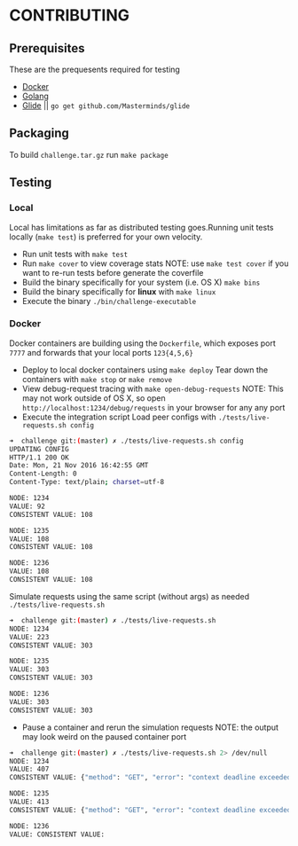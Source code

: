 CONTRIBUTING
============

## Prerequisites

These are the prequesents required for testing

* [Docker](https://docs.docker.com/engine/installation/)
* [Golang](https://golang.org/dl/)
* [Glide](https://github.com/Masterminds/glide) ||  `go get github.com/Masterminds/glide`

## Packaging

To build `challenge.tar.gz` run `make package`

## Testing

### Local

Local has limitations as far as distributed testing goes.Running unit
tests locally (`make test`) is preferred for your own velocity.

* Run unit tests with `make test`
* Run `make cover` to view coverage stats
  NOTE: use `make test cover` if you want to re-run tests before
  generate the coverfile
* Build the binary specifically for your system (i.e. OS X) `make bins`
* Build the binary specifically for **linux** with `make linux`
* Execute the binary `./bin/challenge-executable`

### Docker

Docker containers are building using the `Dockerfile`, which exposes
port `7777` and forwards that your local ports `123{4,5,6}`

* Deploy to local docker containers using `make deploy`
  Tear down the containers with `make stop` or `make remove`
* View debug-request tracing with `make open-debug-requests`
  NOTE: This may not work outside of OS X, so open `http://localhost:1234/debug/requests` in your browser for
  any any port
* Execute the integration script
  Load peer configs with `./tests/live-requests.sh config`
```bash
➜  challenge git:(master) ✗ ./tests/live-requests.sh config
UPDATING CONFIG
HTTP/1.1 200 OK
Date: Mon, 21 Nov 2016 16:42:55 GMT
Content-Length: 0
Content-Type: text/plain; charset=utf-8

NODE: 1234
VALUE: 92
CONSISTENT VALUE: 108

NODE: 1235
VALUE: 108
CONSISTENT VALUE: 108

NODE: 1236
VALUE: 108
CONSISTENT VALUE: 108
```
  Simulate requests using the same script (without args) as needed `./tests/live-requests.sh`

```bash
➜  challenge git:(master) ✗ ./tests/live-requests.sh
NODE: 1234
VALUE: 223
CONSISTENT VALUE: 303

NODE: 1235
VALUE: 303
CONSISTENT VALUE: 303

NODE: 1236
VALUE: 303
CONSISTENT VALUE: 303
```
* Pause a container and rerun the simulation requests
  NOTE: the output may look weird on the paused container port

```bash
➜  challenge git:(master) ✗ ./tests/live-requests.sh 2> /dev/null
NODE: 1234
VALUE: 407
CONSISTENT VALUE: {"method": "GET", "error": "context deadline exceeded", "best-guess": "413"}

NODE: 1235
VALUE: 413
CONSISTENT VALUE: {"method": "GET", "error": "context deadline exceeded", "best-guess": "413"}

NODE: 1236
VALUE: CONSISTENT VALUE:
```